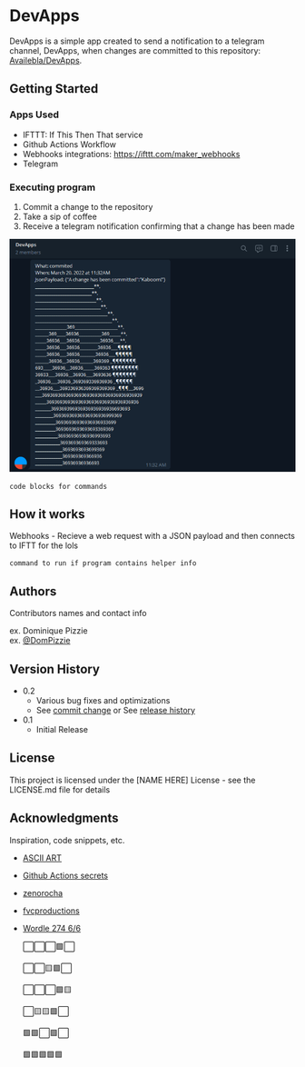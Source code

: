 # DevApps

DevApps is a simple app created to send a notification to a telegram channel, DevApps, when changes are committed to this repository: [Availebla/DevApps](https://github.com/Availebla/DevApps).

## Getting Started

### Apps Used

* IFTTT: If This Then That service
* Github Actions Workflow
* Webhooks integrations: https://ifttt.com/maker_webhooks
* Telegram

### Executing program

1. Commit a change to the repository
2. Take a sip of coffee
3. Receive a telegram notification confirming that a change has been made

![Image](images/TelegramNotification.png)
```
code blocks for commands
```

## How it works

Webhooks - Recieve a web request with a JSON payload
and then connects to IFTT for the lols
```
command to run if program contains helper info
```

## Authors

Contributors names and contact info

ex. Dominique Pizzie  
ex. [@DomPizzie](https://twitter.com/dompizzie)

## Version History

* 0.2
    * Various bug fixes and optimizations
    * See [commit change]() or See [release history]()
* 0.1
    * Initial Release

## License

This project is licensed under the [NAME HERE] License - see the LICENSE.md file for details

## Acknowledgments

Inspiration, code snippets, etc.
* [ASCII ART](https://text-symbols.com/ascii-art/)
* [Github Actions secrets](https://www.youtube.com/watch?v=WuWsg0Ldess)
* [zenorocha](https://gist.github.com/zenorocha/4526327)
* [fvcproductions](https://gist.github.com/fvcproductions/1bfc2d4aecb01a834b46)
* [Wordle 274 6/6](https://www.nytimes.com/games/wordle/index.html)

  ⬜⬜⬜🟩⬜

  ⬜⬜🟨🟩⬜

  ⬜⬜⬜🟩🟨

  ⬜🟨🟨🟩⬜

  🟩🟩⬜🟩⬜

  🟩🟩🟩🟩🟩
